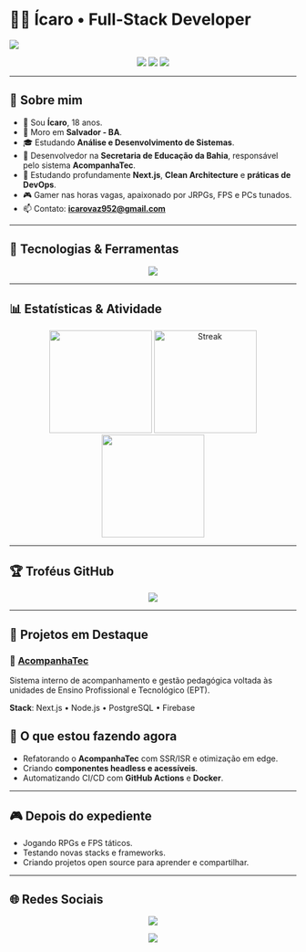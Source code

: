 # 👨‍💻 Ícaro • Full-Stack Developer

<img src="https://capsule-render.vercel.app/api?type=waving&color=800080&height=200&section=header&text=Ícaro%20%7C%20Fullstack%20Developer&fontSize=40&fontAlignY=35&animation=twinkling&desc=React%20%7C%20Next.js%20%7C%20Node.js&descAlignY=55&descAlign=50"/>

<p align="center">
  <img src="https://img.shields.io/badge/Fullstack%20Developer-800080?style=for-the-badge&logoColor=white" />
  <img src="https://img.shields.io/badge/Aprendendo%20Novas%20Tecnologias-9932CC?style=for-the-badge&logoColor=white" />
  <img src="https://img.shields.io/badge/Clean%20Code%20%26%20Arquitetura-BA55D3?style=for-the-badge&logoColor=white" />
</p>

---

## 🚀 Sobre mim

* 👨 Sou **Ícaro**, 18 anos.
* 📍 Moro em **Salvador - BA**.
* 🎓 Estudando **Análise e Desenvolvimento de Sistemas**.
* 🏢 Desenvolvedor na **Secretaria de Educação da Bahia**, responsável pelo sistema **AcompanhaTec**.
* 🌱 Estudando profundamente **Next.js**, **Clean Architecture** e **práticas de DevOps**.
* 🎮 Gamer nas horas vagas, apaixonado por JRPGs, FPS e PCs tunados.
* 📫 Contato: **icarovaz952@gmail.com**

---

## 🧰 Tecnologias & Ferramentas

<p align="center">
  <img src="https://skillicons.dev/icons?i=ts,js,react,next,tailwind,sass,bootstrap,html,css,nodejs,express,prisma,postgres,firebase,git,github,docker,vercel,netlify" />
</p>

---

## 📊 Estatísticas & Atividade

<p align="center"> 
  <img height="180em" src="https://github-readme-stats.vercel.app/api?username=IcaroVazz&show_icons=true&theme=tokyonight&count_private=true&include_all_commits=true" />
  <img height="180em" src="https://streak-stats.vercel.app?user=IcaroVazz&theme=tokyonight&hide_border=true" alt="Streak"/>
  <img height="180em" src="https://github-readme-stats.vercel.app/api/top-langs/?username=IcaroVazz&layout=compact&langs_count=8&theme=tokyonight"/>
</p>

---

## 🏆 Troféus GitHub

<p align="center">
  <img src="https://github-profile-trophy.vercel.app/?username=IcaroVazz&theme=tokyonight&row=1&column=7&margin-w=15&margin-h=15" />
</p>

---

## 📌 Projetos em Destaque

### 🔹 [AcompanhaTec](#)

Sistema interno de acompanhamento e gestão pedagógica voltada às unidades de Ensino Profissional e Tecnológico (EPT).

**Stack**: Next.js • Node.js • PostgreSQL • Firebase


## 🎯 O que estou fazendo agora

* Refatorando o **AcompanhaTec** com SSR/ISR e otimização em edge.
* Criando **componentes headless e acessíveis**.
* Automatizando CI/CD com **GitHub Actions** e **Docker**.

---

## 🎮 Depois do expediente

* Jogando RPGs e FPS táticos.
* Testando novas stacks e frameworks.
* Criando projetos open source para aprender e compartilhar.

---


## 🌐 Redes Sociais

<p align="center">
  <a href="https://www.linkedin.com/in/icarovazz/" target="_blank">
    <img src="https://img.shields.io/badge/LinkedIn-0A66C2?style=for-the-badge&logo=linkedin&logoColor=white" />
  </a>
</p>


<p align="center">
  <img src="https://capsule-render.vercel.app/api?type=waving&color=800080&height=120&section=footer"/>
</p>
